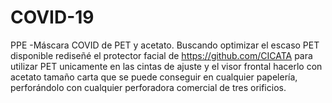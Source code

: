 # COVID-19
PPE
-Máscara COVID de PET y acetato. Buscando optimizar el escaso PET disponible rediseñé el protector facial de https://github.com/CICATA para utilizar PET unicamente en las cintas de ajuste y el visor frontal hacerlo con acetato tamaño carta que se puede conseguir en cualquier papelería, perforándolo con cualquier perforadora comercial de tres orificios.

